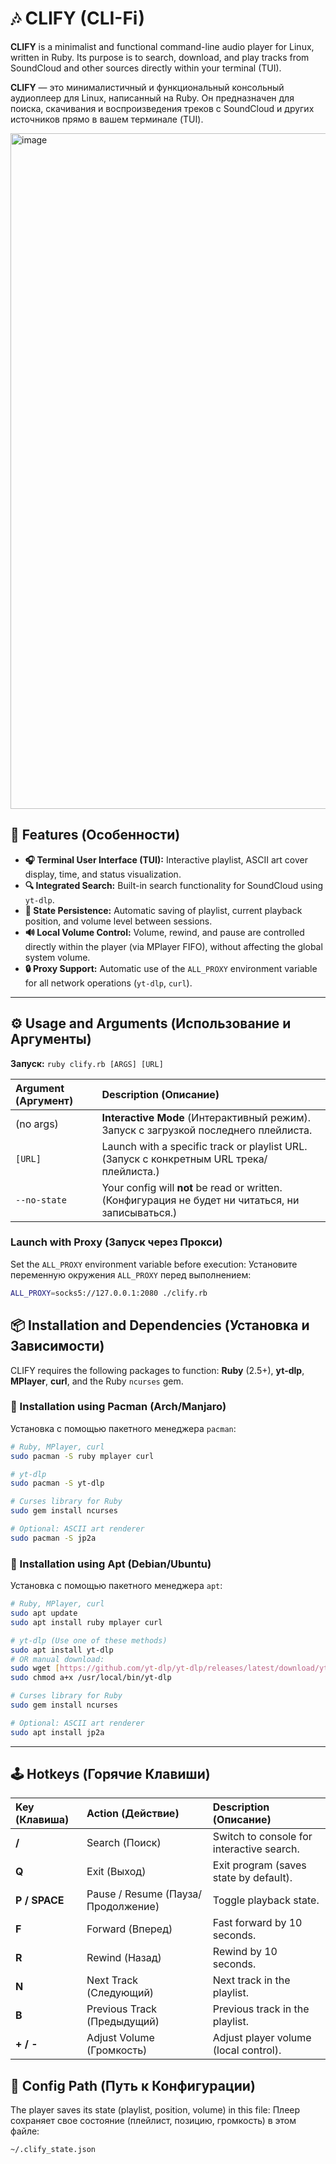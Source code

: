 
# 🎶 CLIFY (CLI-Fi)

**CLIFY** is a minimalist and functional command-line audio player for Linux, written in Ruby. Its purpose is to search, download, and play tracks from SoundCloud and other sources directly within your terminal (TUI).

**CLIFY** — это минималистичный и функциональный консольный аудиоплеер для Linux, написанный на Ruby. Он предназначен для поиска, скачивания и воспроизведения треков с SoundCloud и других источников прямо в вашем терминале (TUI).

<img width="1921" height="1081" alt="image" src="https://github.com/user-attachments/assets/cb07b851-cfff-4ddc-bba9-0fe2f8c8f98d" />


## 🚀 Features (Особенности)

* **🎧 Terminal User Interface (TUI):** Interactive playlist, ASCII art cover display, time, and status visualization.
* **🔍 Integrated Search:** Built-in search functionality for SoundCloud using `yt-dlp`.
* **💾 State Persistence:** Automatic saving of playlist, current playback position, and volume level between sessions.
* **🔊 Local Volume Control:** Volume, rewind, and pause are controlled directly within the player (via MPlayer FIFO), without affecting the global system volume.
* **🔒 Proxy Support:** Automatic use of the `ALL_PROXY` environment variable for all network operations (`yt-dlp`, `curl`).

---

## ⚙️ Usage and Arguments (Использование и Аргументы)

**Запуск:** `ruby clify.rb [ARGS] [URL]`

| Argument (Аргумент) | Description (Описание) |
| :------------------ | :-------------------------------------------------------------------------------------- |
| (no args)           | **Interactive Mode** (Интерактивный режим). Запуск с загрузкой последнего плейлиста.      |
| `[URL]`             | Launch with a specific track or playlist URL. (Запуск с конкретным URL трека/плейлиста.) |
| `--no-state`        | Your config will **not** be read or written. (Конфигурация не будет ни читаться, ни записываться.) |

### Launch with Proxy (Запуск через Прокси)

Set the `ALL_PROXY` environment variable before execution:
Установите переменную окружения `ALL_PROXY` перед выполнением:

```bash
ALL_PROXY=socks5://127.0.0.1:2080 ./clify.rb 
````

## 📦 Installation and Dependencies (Установка и Зависимости)

CLIFY requires the following packages to function: **Ruby** (2.5+), **yt-dlp**, **MPlayer**, **curl**, and the Ruby `ncurses` gem.

### 🐧 Installation using Pacman (Arch/Manjaro)

Установка с помощью пакетного менеджера `pacman`:

```bash
# Ruby, MPlayer, curl
sudo pacman -S ruby mplayer curl

# yt-dlp
sudo pacman -S yt-dlp

# Curses library for Ruby
sudo gem install ncurses

# Optional: ASCII art renderer
sudo pacman -S jp2a
```

### 🐧 Installation using Apt (Debian/Ubuntu)

Установка с помощью пакетного менеджера `apt`:

```bash
# Ruby, MPlayer, curl
sudo apt update
sudo apt install ruby mplayer curl

# yt-dlp (Use one of these methods)
sudo apt install yt-dlp
# OR manual download:
sudo wget [https://github.com/yt-dlp/yt-dlp/releases/latest/download/yt-dlp](https://github.com/yt-dlp/yt-dlp/releases/latest/download/yt-dlp) -O /usr/local/bin/yt-dlp
sudo chmod a+x /usr/local/bin/yt-dlp

# Curses library for Ruby
sudo gem install ncurses

# Optional: ASCII art renderer
sudo apt install jp2a
```

-----

## 🕹️ Hotkeys (Горячие Клавиши)

| Key (Клавиша) | Action (Действие) | Description (Описание) |
| :------------ | :------------------ | :----------------------------------------- |
| **/** | Search (Поиск) | Switch to console for interactive search. |
| **Q** | Exit (Выход) | Exit program (saves state by default). |
| **P / SPACE** | Pause / Resume (Пауза/Продолжение) | Toggle playback state. |
| **F** | Forward (Вперед) | Fast forward by 10 seconds. |
| **R** | Rewind (Назад) | Rewind by 10 seconds. |
| **N** | Next Track (Следующий) | Next track in the playlist. |
| **B** | Previous Track (Предыдущий) | Previous track in the playlist. |
| **+ / -** | Adjust Volume (Громкость) | Adjust player volume (local control). |

## 💾 Config Path (Путь к Конфигурации)

The player saves its state (playlist, position, volume) in this file:
Плеер сохраняет свое состояние (плейлист, позицию, громкость) в этом файле:

```bash
~/.clify_state.json
```
